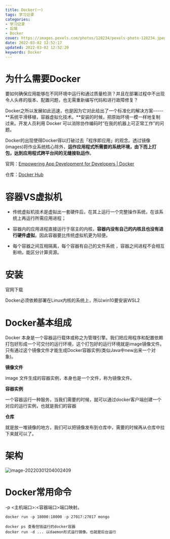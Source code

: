 ```yaml
---
title: Docker(一)
tags: 学习记录
categories: 
- 学习记录
- 后端
- Docker
cover: https://images.pexels.com/photos/128234/pexels-photo-128234.jpeg?auto=compress&cs=tinysrgb&dpr=3&h=750&w=1260
date: 2022-03-02 12:52:17
updated: 2022-03-02 12:52:20
keywords: Docker
---
```

# 为什么需要Docker

要如何确保应用能够在不同环境中运行和通过质量检测？并且在部署过程中不出现令人头疼的版本、配置问题，也无需重新编写代码和进行故障修复？

Docker之所以发展如此迅速，也是因为它对此给出了一个标准化的解决方案-----**系统平滑移植，容器虚拟化技术。**安装的时候，把原始环境一模一样地复制过来。开发人员利用 Docker 可以消除协作编码时“在我的机器上可正常工作”的问题。

Docker的出现使得Docker得以打破过去「程序即应用」的观念。透过镜像(images)将作业系统核心除外，**运作应用程式所需要的系统环境，由下而上打包，达到应用程式跨平台间的无缝接轨运作**。

官网：[Empowering App Development for Developers | Docker](https://www.docker.com/)

仓库：[Docker Hub](https://hub.docker.com/)

# 容器VS虚拟机

- 传统虚拟机技术是虚拟出一套硬件后，在其上运行一个完整操作系统，在该系统上再运行所需应用进程；

- 容器内的应用进程直接运行于宿主的内核，**容器内没有自己的内核且也没有进行硬件虚拟**。因此容器要比传统虚拟机更为轻便。

-  每个容器之间互相隔离，每个容器有自己的文件系统 ，容器之间进程不会相互影响，能区分计算资源。

# 安装

官网下载

Docker必须依赖部署在Linux内核的系统上，所以win10要安装WSL2

# Docker基本组成

Docker 本身是一个容器运行载体或称之为管理引擎。我们把应用程序和配置依赖打包好形成一个可交付的运行环境，这个打包好的运行环境就是image镜像文件。只有通过这个镜像文件才能生成Docker容器实例(类似Java中new出来一个对象)。

**镜像文件**

image 文件生成的容器实例，本身也是一个文件，称为镜像文件。

**容器实例**

一个容器运行一种服务，当我们需要的时候，就可以通过docker客户端创建一个对应的运行实例，也就是我们的容器

**仓库**

就是放一堆镜像的地方，我们可以把镜像发布到仓库中，需要的时候再从仓库中拉下来就可以了。

# 架构

![image-20220301204002409](../AppData/Roaming/Typora/typora-user-images/image-20220301204002409.png)

# Docker常用命令

-p <主机端口>:<容器端口>端口映射。

```
docker run -p 18000:18000 -p 27017:27017 mongo
```

```
docker ps 查看但钱运行的docker容器
docker run -d ... 以daemon形式运行镜像。也就是后台运行
```
